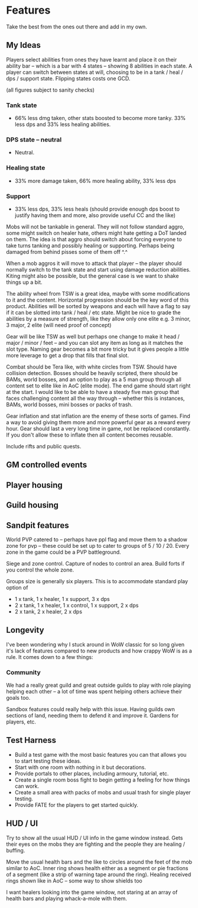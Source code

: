 # Features

Take the best from the ones out there and add in my own.

## My Ideas

Players select abilities from ones they have learnt and place it on their ability bar – which is a bar with 4 states – showing 8 abilities in each state. A player can switch between states at will, choosing to be in a tank / heal / dps / support state. Flipping states costs one GCD.

(all figures subject to sanity checks)

### Tank state

-   66% less dmg taken, other stats boosted to become more tanky. 33% less dps and 33% less healing abilities.

### DPS state – neutral

-   Neutral.

### Healing state

-   33% more damage taken, 66% more healing ability, 33% less dps

### Support
-   33% less dps, 33% less heals (should provide enough dps boost to justify having them and more, also provide useful CC and the like)

Mobs will not be tankable in general. They will not follow standard aggro, some might switch on healer hate, others might hate getting a DoT landed on them. The idea is that aggro should switch about forcing everyone to take turns tanking and possibly healing or supporting. Perhaps being damaged from behind pisses some of them off ^.^

When a mob aggros it will move to attack that player – the player should normally switch to the tank state and start using damage reduction abilities. Kiting might also be possible, but the general case is we want to shake things up a bit.

The ability wheel from TSW is a great idea, maybe with some modifications to it and the content. Horizontal progression should be the key word of this product. Abilities will be sorted by weapons and each will have a flag to say if it can be slotted into tank / heal / etc state. Might be nice to grade the abilities by a measure of strength, like they allow only one elite e.g. 3 minor, 3 major, 2 elite (will need proof of concept)

Gear will be like TSW as well but perhaps one change to make it head / major / minor / feet – and you can slot any item as long as it matches the slot type. Naming gear becomes a bit more tricky but it gives people a little more leverage to get a drop that fills that final slot.

Combat should be Tera like, with white circles from TSW. Should have collision detection. Bosses should be heavily scripted, there should be BAMs, world bosses, and an option to play as a 5 man group through all content set to elite like in AoC (elite mode). The end game should start right at the start. I would like to be able to have a steady five man group that faces challenging content all the way through – whether this is instances, BAMs, world bosses, mini bosses or packs of trash.

Gear inflation and stat inflation are the enemy of these sorts of games. Find a way to avoid giving them more and more powerful gear as a reward every hour. Gear should last a very long time in game, not be replaced constantly. If you don't allow these to inflate then all content becomes reusable.

Include rifts and public quests.

## GM controlled events


## Player housing


## Guild housing

## Sandpit features

World PVP catered to – perhaps have ppl flag and move them to a shadow zone for pvp – these could be set up to cater to groups of 5 / 10 / 20. Every zone in the game could be a PVP battleground.

Siege and zone control. Capture of nodes to control an area. Build forts if you control the whole zone.

Groups size is generally six players. This is to accommodate standard play option of

-    1 x tank, 1 x healer, 1 x support, 3 x dps
-    2 x tank, 1 x healer, 1 x control, 1 x support, 2 x dps
-    2 x tank, 2 x healer, 2 x dps

## Longevity

I've been wondering why I stuck around in WoW classic for so long given it's lack of features compared to new products and how crappy WoW is as a rule. It comes down to a few things:

### Community

We had a really great guild and great outside guilds to play with
role playing helping each other – a lot of time was spent helping others achieve their goals too.

Sandbox features could really help with this issue. Having guilds own sections of land, needing them to defend it and improve it. Gardens for players, etc.

## Test Harness

-   Build a test game with the most basic features you can that allows you to start testing these ideas.
-   Start with one room with nothing in it but decorations.
-   Provide portals to other places, including armoury, tutorial, etc.
-   Create a single room boss fight to begin getting a feeling for how things can work.
-   Create a small area with packs of mobs and usual trash for single player testing.
-   Provide FATE for the players to get started quickly.

## HUD / UI

Try to show all the usual HUD / UI info in the game window instead. Gets their eyes on the mobs they are fighting and the people they are healing / buffing.

Move the usual health bars and the like to circles around the feet of the mob similar to AoC. Inner ring shows health either as a segment or pie fractions of a segment (like a strip of warning tape around the ring).
Healing received rings shown like in AoC – some way to show shields too

I want healers looking into the game window, not staring at an array of health bars and playing whack-a-mole with them.